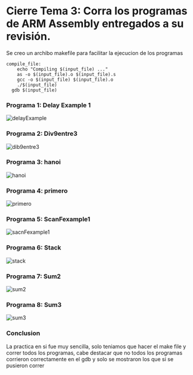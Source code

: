 # Cierre Tema 3: Corra los programas de ARM Assembly entregados a su revisión.

Se creo un archibo makefile para facilitar la ejecucion de los programas

```make
compile_file:
	echo "Compiling $(input_file) ..."
	as -o $(input_file).o $(input_file).s
	gcc -o $(input_file) $(input_file).o
	./$(input_file)
  gdb $(input_file)
```

### Programa 1: Delay Example 1

![delayExample](https://user-images.githubusercontent.com/95378364/169946909-a0d1b584-1d05-4efe-a27a-cd826eb4720f.png)

### Programa 2: Div9entre3

![dib9entre3](https://user-images.githubusercontent.com/95378364/169947017-02b704d4-1f72-4603-9a73-83d5a37d9b7c.png)

### Programa 3: hanoi

![hanoi](https://user-images.githubusercontent.com/95378364/169947059-2beac699-4c21-4b88-91bf-e6f632c5755e.png)

### Programa 4: primero

![primero](https://user-images.githubusercontent.com/95378364/169947085-222bb2e2-4416-4057-b11f-a604bd23f0aa.png)

### Programa 5: ScanFexample1

![sacnFexample1](https://user-images.githubusercontent.com/95378364/169947517-faa4e4e4-83b8-4b71-ad5c-cffac9a9e4a7.png)

### Programa 6: Stack

![stack](https://user-images.githubusercontent.com/95378364/169947552-c91ab681-de4d-4c88-b1b9-83c509916886.png)

### Programa 7: Sum2

![sum2](https://user-images.githubusercontent.com/95378364/169947583-4a83b559-a3b7-4d1b-8220-e4ee22138057.png)

### Programa 8: Sum3

![sum3](https://user-images.githubusercontent.com/95378364/169947624-28bf5acb-9cbf-45e0-a0fc-90733f61b92d.png)

### Conclusion
La practica en si fue muy sencilla, solo teniamos que hacer el make file y correr todos los programas, cabe destacar que no todos los programas corrieron correctamente en el gdb y solo se mostraron los que si se pusieron correr




